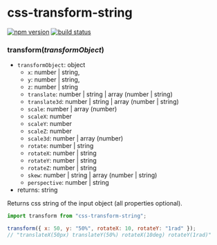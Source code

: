 # css-transform-string

[![npm version](https://img.shields.io/npm/v/css-transform-string.svg?style=flat)](https://www.npmjs.com/package/css-transform-string)
[![build status](https://travis-ci.org/asbjornh/css-transform-string.svg?branch=master)](https://travis-ci.org/asbjornh/css-transform-string)

### transform(_transformObject_)

* `transformObject`: object
  * `x`: number | string,
  * `y`: number | string,
  * `z`: number | string
  * `translate`: number | string | array (number | string)
  * `translate3d`: number | string | array (number | string)
  * `scale`: number | array (number)
  * `scaleX`: number
  * `scaleY`: number
  * `scaleZ`: number
  * `scale3d`: number | array (number)
  * `rotate`: number | string
  * `rotateX`: number | string
  * `rotateY`: number | string
  * `rotateZ`: number | string
  * `skew`: number | string | array (number | string)
  * `perspective`: number | string
* returns: string

Returns css string of the input object (all properties optional).

```js
import transform from "css-transform-string";

transform({ x: 50, y: "50%", rotateX: 10, rotateY: "1rad" });
// "translateX(50px) translateY(50%) rotateX(10deg) rotateY(1rad)"
```
